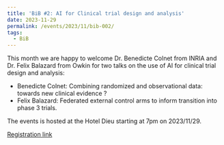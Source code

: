 ```yaml
---
title: 'BiB #2: AI for Clinical trial design and analysis'
date: 2023-11-29
permalink: /events/2023/11/bib-002/
tags:
  - BiB
---
```


This month we are happy to welcome Dr. Benedicte Colnet from INRIA and Dr. Felix Balazard from Owkin
for two talks on the use of AI for clinical trial design and analysis:

- Benedicte Colnet: Combining randomized and observational data: towards new clinical evidence ?
- Felix Balazard: Federated external control arms to inform transition into phase 3 trials. 

The events is hosted at the Hotel Dieu starting at 7pm on 2023/11/29.

[Registration link](https://www.eventbrite.fr/e/billets-bits-in-bio-paris-2-ai-for-clinical-trial-design-and-analysis-763842983927)
